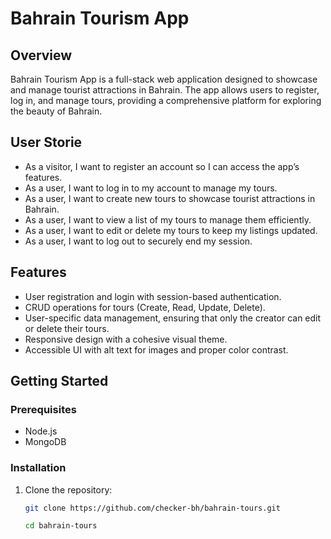 # Bahrain Tourism App

<!-- ![Bahrain Tourism](path/to/screenshot.png) -->

## Overview
Bahrain Tourism App is a full-stack web application designed to showcase and manage tourist attractions in Bahrain. The app allows users to register, log in, and manage tours, providing a comprehensive platform for exploring the beauty of Bahrain.

## User Storie
- As a visitor, I want to register an account so I can access the app’s features.
- As a user, I want to log in to my account to manage my tours.
- As a user, I want to create new tours to showcase tourist attractions in Bahrain.
- As a user, I want to view a list of my tours to manage them efficiently.
- As a user, I want to edit or delete my tours to keep my listings updated.
- As a user, I want to log out to securely end my session.

## Features
- User registration and login with session-based authentication.
- CRUD operations for tours (Create, Read, Update, Delete).
- User-specific data management, ensuring that only the creator can edit or delete their tours.
- Responsive design with a cohesive visual theme.
- Accessible UI with alt text for images and proper color contrast.

## Getting Started
### Prerequisites
- Node.js
- MongoDB

### Installation
1. Clone the repository:
   ```bash
   git clone https://github.com/checker-bh/bahrain-tours.git
   
   cd bahrain-tours
